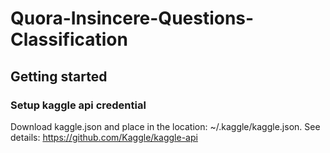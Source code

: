 # Quora-Insincere-Questions-Classification
## Getting started
### Setup kaggle api credential
Download kaggle.json and place in the location: ~/.kaggle/kaggle.json.
See details: https://github.com/Kaggle/kaggle-api

